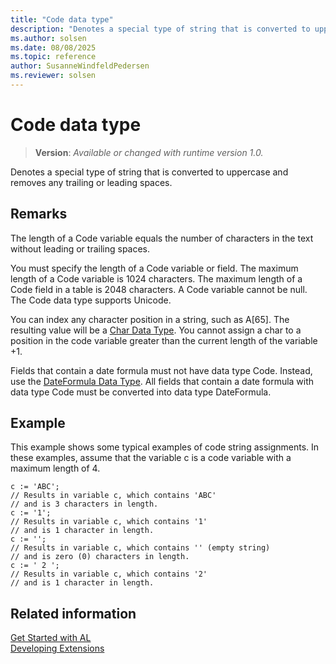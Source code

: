 ```yaml
---
title: "Code data type"
description: "Denotes a special type of string that is converted to uppercase and removes any trailing or leading spaces."
ms.author: solsen
ms.date: 08/08/2025
ms.topic: reference
author: SusanneWindfeldPedersen
ms.reviewer: solsen
---
```

[//]: # (START>DO_NOT_EDIT)
[//]: # (IMPORTANT:Do not edit any of the content between here and the END>DO_NOT_EDIT.)
[//]: # (Any modifications should be made in the .xml files in the ModernDev repo.)
# Code data type
> **Version**: _Available or changed with runtime version 1.0._

Denotes a special type of string that is converted to uppercase and removes any trailing or leading spaces.




[//]: # (IMPORTANT: END>DO_NOT_EDIT)

## Remarks

The length of a Code variable equals the number of characters in the text without leading or trailing spaces.  
  
You must specify the length of a Code variable or field. The maximum length of a Code variable is 1024 characters. The maximum length of a Code field in a table is 2048 characters. A Code variable cannot be null. The Code data type supports Unicode.  
  
You can index any character position in a string, such as A[65]. The resulting value will be a [Char Data Type](../char/char-data-type.md). You cannot assign a char to a position in the code variable greater than the current length of the variable +1. 
  
Fields that contain a date formula must not have data type Code. Instead, use the [DateFormula Data Type](../dateformula/dateformula-data-type.md). All fields that contain a date formula with data type Code must be converted into data type DateFormula.
  
## Example

This example shows some typical examples of code string assignments. In these examples, assume that the variable c is a code variable with a maximum length of 4.  
  
```al
c := 'ABC';   
// Results in variable c, which contains 'ABC'   
// and is 3 characters in length.  
c := '1';  
// Results in variable c, which contains '1'   
// and is 1 character in length.  
c := '';  
// Results in variable c, which contains '' (empty string)  
// and is zero (0) characters in length.  
c := ' 2 ';  
// Results in variable c, which contains '2'  
// and is 1 character in length.  
```  
  
## Related information

[Get Started with AL](../../devenv-get-started.md)  
[Developing Extensions](../../devenv-dev-overview.md)  